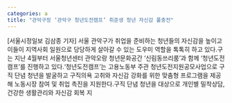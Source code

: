 ```yaml
---
categories: a
title: "관악구정 ‘관악구 청년도전캠프’ 취준생 청년 자신감 풀충전"
---
```

[서울시정일보 김삼종 기자] 서울 관악구가 취업을 준비하는 청년들의 자신감을 높이고 이들이 지역사회 일원으로 당당하게 살아갈 수 있는 도우미 역할을 톡톡히 하고 있다.구는 지난 4월부터 서울청년센터 관악오랑 청년문화공간 ‘신림동쓰리룸’과 함께 ‘청년도전캠프’를 진행하고 있다.‘청년도전캠프’는 고용노동부 주관 청년도전지원공모사업으로 구직 단념 청년을 발굴하고 구직의욕 고취와 자신감 강화를 위한 맞춤형 프로그램을 제공해 노동시장 참여 및 취업 촉진을 지원한다.구직 단념 청년을 대상으로 개인별 밀착상담, 건강한 생활관리와 자신감 회복 지
